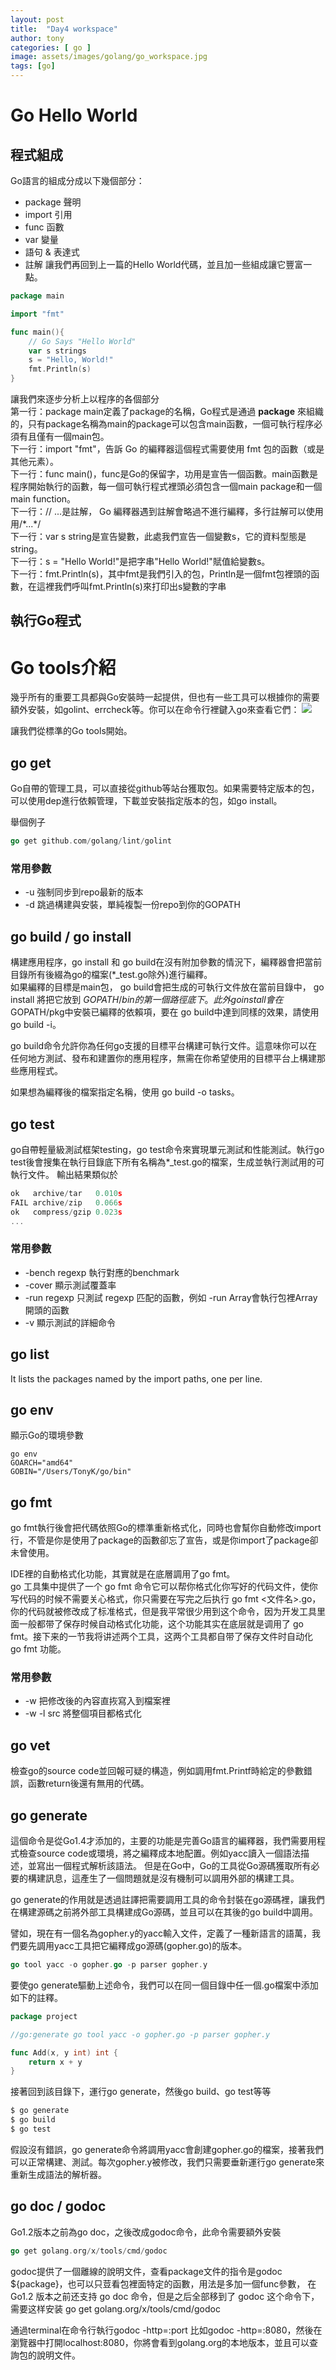 ```yaml
---
layout: post
title:  "Day4 workspace"
author: tony
categories: [ go ]
image: assets/images/golang/go_workspace.jpg
tags: [go]
---
```

# Go Hello World
## 程式組成
Go語言的組成分成以下幾個部分：
- package 聲明
- import 引用
- func 函數
- var 變量
- 語句 & 表達式
- 註解
讓我們再回到上一篇的Hello World代碼，並且加一些組成讓它豐富一點。

```go
package main

import "fmt"

func main(){
    // Go Says "Hello World"
    var s strings
    s = "Hello, World!"
    fmt.Println(s)
}
```
讓我們來逐步分析上以程序的各個部分    
第一行：package main定義了package的名稱，Go程式是通過 **package** 來組織的，只有package名稱為main的package可以包含main函數，一個可執行程序必須有且僅有一個main包。     
下一行：import "fmt"，告訴 Go 的編釋器這個程式需要使用 fmt 包的函數（或是其他元素）。  
下一行：func main()，func是Go的保留字，功用是宣告一個函數。main函數是程序開始執行的函數，每一個可執行程式裡頭必須包含一個main package和一個main function。  
下一行：// ...是註解， Go 編釋器遇到註解會略過不進行編釋，多行註解可以使用用/\*...*/   
下一行：var s string是宣告變數，此處我們宣告一個變數s，它的資料型態是string。  
下一行：s = "Hello World!"是把字串"Hello World!"賦值給變數s。  
下一行：fmt.Println(s)，其中fmt是我們引入的包，Println是一個fmt包裡頭的函數，在這裡我們呼叫fmt.Println(s)來打印出s變數的字串 

## 執行Go程式

# Go tools介紹
幾乎所有的重要工具都與Go安裝時一起提供，但也有一些工具可以根據你的需要額外安裝，如golint、errcheck等。你可以在命令行裡鍵入go來查看它們：
![](https://cdn.learnku.com/build-web-application-with-golang/images/1.1.mac.png?raw=true)

讓我們從標準的Go tools開始。
## go get
Go自帶的管理工具，可以直接從github等站台獲取包。如果需要特定版本的包，可以使用dep進行依賴管理，下載並安裝指定版本的包，如go install。

舉個例子
```go
go get github.com/golang/lint/golint
```
### 常用參數
- -u 強制同步到repo最新的版本  
- -d 跳過構建與安裝，單純複製一份repo到你的GOPATH  
## go build / go install
構建應用程序，go install 和 go build在沒有附加參數的情況下，編釋器會把當前目錄所有後綴為go的檔案(*_test.go除外)進行編釋。  
如果編釋的目標是main包， go build會把生成的可執行文件放在當前目錄中， go install 將把它放到 $GOPATH/bin的第一個路徑底下。  
此外go install會在$GOPATH/pkg中安裝已編釋的依賴項，要在 go build中達到同樣的效果，請使用 go build -i。

go build命令允許你為任何go支援的目標平台構建可執行文件。這意味你可以在任何地方測試、發布和建置你的應用程序，無需在你希望使用的目標平台上構建那些應用程式。

如果想為編釋後的檔案指定名稱，使用 go build -o tasks。

## go test
go自帶輕量級測試框架testing，go test命令來實現單元測試和性能測試。執行go test後會搜集在執行目錄底下所有名稱為*_test.go的檔案，生成並執行測試用的可執行文件。
輸出結果類似於
```go
ok   archive/tar   0.010s
FAIL archive/zip   0.066s
ok   compress/gzip 0.023s
...

```
### 常用參數 
- -bench regexp 執行對應的benchmark
- -cover 顯示測試覆蓋率
- -run regexp 只測試 regexp 匹配的函數，例如 -run Array會執行包裡Array開頭的函數
- -v 顯示測試的詳細命令

## go list
It lists the packages named by the import paths, one per line.

## go env
顯示Go的環境參數
```google cloud
go env
GOARCH="amd64"
GOBIN="/Users/TonyK/go/bin"
```
## go fmt
go fmt執行後會把代碼依照Go的標準重新格式化，同時也會幫你自動修改import行，不管是你是使用了package的函數卻忘了宣告，或是你import了package卻未曾使用。

IDE裡的自動格式化功能，其實就是在底層調用了go fmt。  
go 工具集中提供了一个 go fmt 命令它可以帮你格式化你写好的代码文件，使你写代码的时候不需要关心格式，你只需要在写完之后执行 go fmt <文件名>.go，你的代码就被修改成了标准格式，但是我平常很少用到这个命令，因为开发工具里面一般都带了保存时候自动格式化功能，这个功能其实在底层就是调用了 go fmt。接下来的一节我将讲述两个工具，这两个工具都自带了保存文件时自动化 go fmt 功能。


### 常用參數
- -w 把修改後的內容直拻寫入到檔案裡
- -w -l src 將整個項目都格式化

## go vet
檢查go的source code並回報可疑的構造，例如調用fmt.Printf時給定的參數錯誤，函數return後還有無用的代碼。

## go generate
這個命令是從Go1.4才添加的，主要的功能是完善Go語言的編釋器，我們需要用程式檢查source code或環境，將之編釋成本地配置。例如yacc讀入一個語法描述，並寫出一個程式解析該語法。
但是在Go中，Go的工具從Go源碼獲取所有必要的構建訊息，這產生了一個問題就是沒有機制可以調用外部的構建工具。

go generate的作用就是透過註譯把需要調用工具的命令封裝在go源碼裡，讓我們在構建源碼之前將外部工具構建成Go源碼，並且可以在其後的go build中調用。   
   
譬如，現在有一個名為gopher.y的yacc輸入文件，定義了一種新語言的語萬，我們要先調用yacc工具把它編釋成go源碼(gopher.go)的版本。
```go
go tool yacc -o gopher.go -p parser gopher.y

```

要使go generate驅動上述命令，我們可以在同一個目錄中任一個.go檔案中添加如下的註釋。

```go
package project

//go:generate go tool yacc -o gopher.go -p parser gopher.y

func Add(x, y int) int {
    return x + y
}
```

接著回到該目錄下，運行go generate，然後go build、go test等等
```bash
$ go generate
$ go build
$ go test
```
假設沒有錯誤，go generate命令將調用yacc會創建gopher.go的檔案，接著我們可以正常構建、測試。每次gopher.y被修改，我們只需要垂新運行go generate來重新生成語法的解析器。
## go doc / godoc
Go1.2版本之前為go doc，之後改成godoc命令，此命令需要額外安裝
```go
go get golang.org/x/tools/cmd/godoc
```
godoc提供了一個離線的說明文件，查看package文件的指令是godoc ${package}，也可以只荳看包裡面特定的函數，用法是多加一個func參數，
在 Go1.2 版本之前还支持 go doc 命令，但是之后全部移到了 godoc 这个命令下，需要这样安装 go get golang.org/x/tools/cmd/godoc

通過terminal在命令行執行godoc -http=:port 比如godoc -http=:8080，然後在瀏覽器中打開localhost:8080，你將會看到golang.org的本地版本，並且可以查詢包的說明文件。
